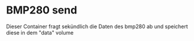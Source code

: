 # BMP280 send
Dieser Container fragt sekündlich die Daten des bmp280 ab
und speichert diese in dem "data" volume